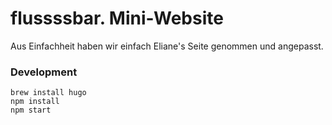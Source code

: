 # flussssbar. Mini-Website

Aus Einfachheit haben wir einfach Eliane's Seite genommen und angepasst.

### Development

    brew install hugo
    npm install 
    npm start
